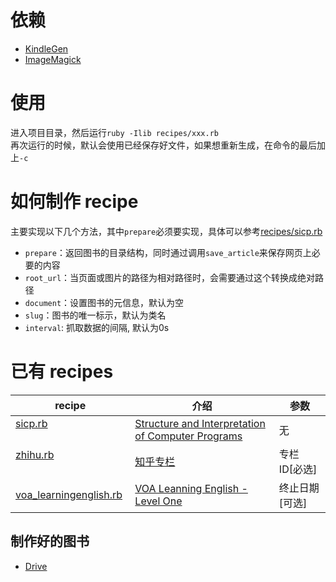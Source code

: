# 依赖
- [KindleGen](https://www.amazon.com/gp/feature.html?docId=1000765211)
- [ImageMagick](https://www.imagemagick.org)

# 使用
进入项目目录，然后运行`ruby -Ilib recipes/xxx.rb`  
再次运行的时候，默认会使用已经保存好文件，如果想重新生成，在命令的最后加上`-c`

# 如何制作 recipe
主要实现以下几个方法，其中`prepare`必须要实现，具体可以参考[recipes/sicp.rb](recipes/sicp.rb)  
- `prepare`：返回图书的目录结构，同时通过调用`save_article`来保存网页上必要的内容  
- `root_url`：当页面或图片的路径为相对路径时，会需要通过这个转换成绝对路径  
- `document`：设置图书的元信息，默认为空  
- `slug`：图书的唯一标示，默认为类名  
- `interval`: 抓取数据的间隔, 默认为0s  

# 已有 recipes

| recipe | 介绍 | 参数 |
|---|---|---|
| [sicp.rb](recipes/sicp.rb)                               | [Structure and Interpretation of Computer Programs](https://mitpress.mit.edu/sicp/) | 无 |
| [zhihu.rb](recipes/zhihu.rb)                             | [知乎专栏](https://zhuanlan.zhihu.com/) | 专栏ID[必选] |
| [voa_learningenglish.rb](recipes/voa_learningenglish.rb) | [VOA Leanning English - Level One](https://learningenglish.voanews.com/z/4693) | 终止日期[可选] |

## 制作好的图书
- [Drive](https://drive.google.com/drive/folders/1zrSwnKffuSPfLzn_oWv_HDLqCBJqAs33)
